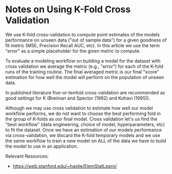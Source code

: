 # Notes on Using K-Fold Cross Validation

We use K-fold cross-validation to compute point estimates of the models performance on unseen data ("out of sample data") for a given goodness of fit metric (MSE, Precision Recall AUC, etc). In this article we use the term "error" as a simple placeholder for the given metric to compute.

To evaluate a modeling workflow on building a model for the dataset with cross validation we average the metric (e.g., "error") for each of the K-fold runs of the training routine. The final averaged metric is our final "score" estimation for how well the model will perform on the population of unseen data.

In published literature five-or-tenfold cross-validation are recommended as good settings for K (Breiman and Spector (1992) and Kohavi (1995)).

Although we may use cross validation to estimate how well our model workflow performs, we do not want to choose the best performing fold in the group of K-folds as our final model. Cross validation let's us find the "best workflow" (data engineering, choice of model, hyperparameters, etc) to fit the dataset. Once we have an estimation of our models performance via cross-validation, we discard the K-fold temporary models and we use the same workflow to train a new model on ALL of the data we have to build the model to use in an application.

Relevant Resources:

* https://web.stanford.edu/~hastie/ElemStatLearn/
